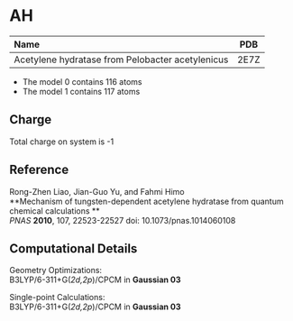 AH
=====

| Name                                                                          | PDB  |
| :---------------------------------------------------------------------------- | ---- |
| Acetylene hydratase from Pelobacter acetylenicus                              | 2E7Z |


- The model 0 contains 116 atoms
- The model 1 contains 117 atoms 

Charge
------
Total charge on system is -1

Reference
----------
Rong-Zhen Liao, Jian-Guo Yu, and Fahmi Himo  
**Mechanism of tungsten-dependent acetylene hydratase from quantum chemical calculations **  
*PNAS* **2010**, 107, 22523-22527 
doi: 10.1073/pnas.1014060108


Computational Details
----------------------

Geometry Optimizations:  
B3LYP/6-311+G(*2d,2p*)/CPCM in **Gaussian 03**  

Single-point Calculations:  
B3LYP/6-311+G(*2d,2p*)/CPCM in **Gaussian 03**
